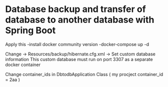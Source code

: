# Database backup and transfer of database to another database with Spring Boot

Apply this
-install docker community version
-docker-compose up -d

Change -> Resources/backup/hibernate.cfg.xml -> Set custom database information
This custom database must run on port 3307 as a separate docker container

Change container_ids in DbtodbApplication Class ( my procject container_id = 2aa )
 
